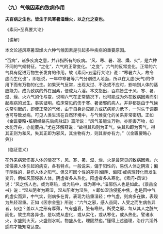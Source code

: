 ### （九）气候因素的致病作用

**夫百病之生也，皆生于风寒暑湿燥火，以之化之变也。**

《素问•至真要大论》

〔讲解〕

本文论述风寒暑湿燥火六种气候因素是引起多种疾病的重要原因。

“百病”，诸多疾病之意，并非指所有的疾病。“风、寒、暑、湿、燥、火”，是六种不同的气候特征。“之化”，六气的正常变化。“之变”，六气的反常变化。正常的六气具有促进万物生长发育的作用。故《素问•五运行大论》说：“寒暑六入，故令虚而生化也”，即是说，一年中寒暑等六气分别进入地面，所以在太虚(天气)的作用下而有万物的化生。如果天气反常，出现太过、不及或不应时，影响到人体的适应能力，成为致病的外在因素，便成为六淫。本文指出，百病皆生于风、寒、暑、湿、燥、火六气的化与变，说明六气在正常情况下，也可能成为外在致病因素而引起疾病的发生。事实证明，临床常见的伤于寒、暑诸邪的病人，并非都是由于气候失常引起的，即使正常的气候，由于自身适应能力或抗病能力低下，一时失于调摄也可导致发病。可见人类生活在自然环境中，与气候变化的关系非常密切。正如《金匮要略•脏腑经络先后病脉证》篇所说：“风气虽能生万物，亦能害万物，如水能浮舟，亦能覆舟。”尤在泾解释说：“故得其和则为正气，失其和即为客气，得其正则为和风，失其正即为邪风，其生物有力，则其害亦有力。”（《金匮要略心典》）

〔临证意义〕

在外来病邪伤害人体的情况下，风、寒、暑、湿、燥、火是最常见的致病因素。六淫侵袭人体引起的病变，各有特点，一般说来，偏于阳性的，易伤人体之阴液；偏于阴性的，易伤人体之阳气。但又可因个性的差异(偏阴、偏阳)或病理转化而发生变异，例如风邪侵袭人体，阴虚者多从热化，阳虚者多从寒化，《素问•风论》说：“风之伤人也，或为寒热，或为热中，或为寒中。”湿邪伤人也是如此。《景岳全书》说：“湿从阴者为寒湿，湿从阳者为湿热。〃即如湿热侵犯中焦，也是因中气的虚实而异，中气实，则病多在胃，表现为热重湿轻；中气虚，则病多在脾，表现为热轻湿重。正如《医宗金鉴》所说：“六气之邪，感人虽同，人受之而生病各异者，何也？盖以人之形有厚薄，气有盛衰，脏有寒热，所受之邪，每从其人之脏气而化，故生病各异也。是以或从虚化，或从实化，或从寒化，或从热化。譬诸水火，水盛则火灭，火盛则水耗。物盛从化，理固然也。”懂得上述道理，治疗六淫外感病才能知常达变。
